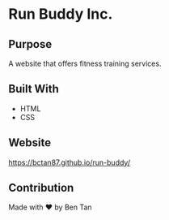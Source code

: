 # Run Buddy Inc.

## Purpose
A website that offers fitness training services.

## Built With
* HTML
* CSS

## Website
https://bctan87.github.io/run-buddy/

## Contribution
Made with ❤️ by Ben Tan
